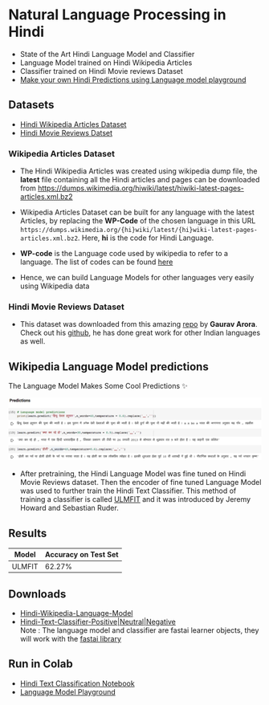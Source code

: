 # Natural Language Processing in Hindi
- State of the Art Hindi Language Model and Classifier
- Language Model trained on Hindi Wikipedia Articles
- Classifier trained on Hindi Movie reviews Dataset
- [Make your own Hindi Predictions using Language model playground](https://colab.research.google.com/github/mananm98/Hindi-Text-Classification/blob/master/Language_Model_Playground.ipynb)

## Datasets
- [Hindi Wikipedia Articles Dataset](https://drive.google.com/file/d/11aZeRC0uYQz6ScvmHQucfn7fwryqxPUd/view?usp=sharing)
- [Hindi Movie Reviews Datset](https://www.kaggle.com/disisbig/hindi-movie-reviews-dataset)

### Wikipedia Articles Dataset
- The Hindi Wikipedia Articles was created using wikipedia dump file, the **latest** file containing all the Hindi articles and pages can be downloaded from https://dumps.wikimedia.org/hiwiki/latest/hiwiki-latest-pages-articles.xml.bz2

- Wikipedia Articles Dataset can be built for any language with the latest Articles, by replacing the **WP-Code** of the chosen language in this URL `https://dumps.wikimedia.org/{hi}wiki/latest/{hi}wiki-latest-pages-articles.xml.bz2`. Here, **hi** is the code for Hindi Language.

- **WP-code** is the Language code used by wikipedia to refer to a language. The list of codes can be found [here](https://en.wikipedia.org/wiki/List_of_Wikipedias)

- Hence, we can build Language Models for other languages very easily using Wikipedia data

### Hindi Movie Reviews Dataset
- This dataset was downloaded from this amazing [repo](https://github.com/goru001/nlp-for-hindi) by **Gaurav Arora**. Check out his [github](https://github.com/goru001), he has done great work for other Indian languages as well.

## Wikipedia Language Model predictions
The Language Model Makes Some Cool Predictions ✨

![predictions](https://github.com/mananm98/Hindi-Text-Classification/blob/master/images/Screen%20Shot%202020-05-27%20at%2014.03.11.png)

- After pretraining, the Hindi Language Model was fine tuned on Hindi Movie Reviews dataset. Then the encoder of fine tuned Language Model was used to further train the Hindi Text Classifier. This method of training a classifier is called [ULMFIT](https://arxiv.org/abs/1801.06146) and it was introduced by Jeremy Howard and Sebastian Ruder.

## Results 
| Model  | Accuracy on Test Set |
|--------|----------------------|
| ULMFIT | 62.27%               |

## Downloads
- [Hindi-Wikipedia-Language-Model](https://drive.google.com/file/d/1qPP6hGKS1CxBb2ZtVVASDLUQz_qa5y1i/view?usp=sharing)
- [Hindi-Text-Classifier-Positive|Neutral|Negative](https://drive.google.com/file/d/1nhws0wZLihhVehmqQHT-B38V17FJp9eS/view?usp=sharing)  
Note : The language model and classifier are fastai learner objects, they will work with the [fastai library](https://docs.fast.ai/basic_train.html#Learner.load)

## Run in Colab
- [Hindi Text Classification Notebook](https://colab.research.google.com/github/mananm98/Hindi-Text-Classification/blob/master/Hindi_Text_Classification.ipynb)
- [Language Model Playground](https://colab.research.google.com/github/mananm98/Hindi-Text-Classification/blob/master/Language_Model_Playground.ipynb)

